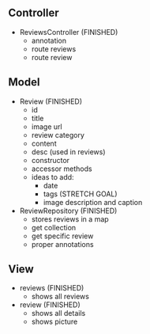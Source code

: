 ## Controller
- ReviewsController (FINISHED)
	- annotation
	- route reviews
	- route review

## Model
- Review (FINISHED)
	- id 
	- title 
	- image url 
	- review category 
	- content 
	- desc (used in reviews)
	- constructor 
	- accessor methods 
	- ideas to add:
		- date
		- tags (STRETCH GOAL)
		- image description and caption
- ReviewRepository (FINISHED)
	- stores reviews in a map
	- get collection
	- get specific review
	- proper annotations

## View
- reviews (FINISHED)
	- shows all reviews
- review (FINISHED)
	- shows all details
	- shows picture